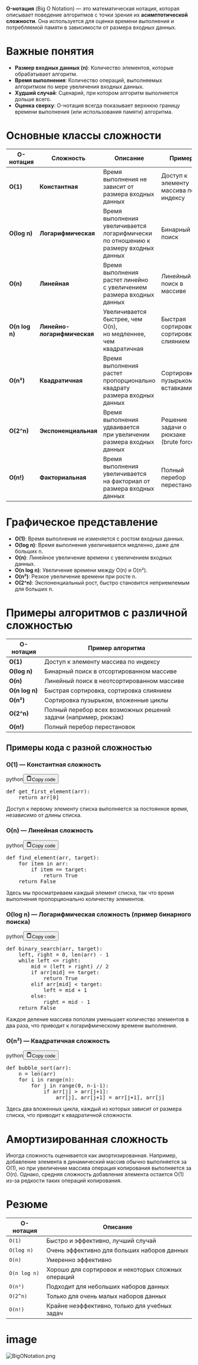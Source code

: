 <p><strong>O-нотация</strong> (Big O Notation) — это математическая нотация, которая описывает поведение алгоритмов
с точки зрения их <strong>асимптотической сложности</strong>.
Она используется для оценки времени выполнения и потребляемой памяти в зависимости от размера входных данных.</p>
<h1>Важные понятия</h1>
<ul>
<li><strong>Размер входных данных (n)</strong>: Количество элементов, которые обрабатывает алгоритм.</li>
<li><strong>Время выполнения</strong>: Количество операций, выполняемых алгоритмом по мере увеличения входных данных.</li>
<li><strong>Худший случай</strong>: Сценарий, при котором алгоритм выполняется дольше всего.</li>
<li><strong>Оценка сверху</strong>: O-нотация всегда показывает верхнюю границу времени выполнения (или использования памяти) алгоритма.</li>
</ul>
<h1>Основные классы сложности</h1>
<table>
<thead>
<tr>
<th>О-нотация</th>
<th>Сложность</th>
<th>Описание</th>
<th>Пример</th>
</tr>
</thead>
<tbody>
<tr>
<td><strong>O(1)</strong></td>
<td><strong>Константная</strong></td>
<td>Время выполнения не зависит от размера входных данных</td>
<td>Доступ к элементу массива по индексу</td>
</tr>
<tr>
<td><strong>O(log n)</strong></td>
<td><strong>Логарифмическая</strong></td>
<td>Время выполнения увеличивается логарифмически<br>по отношению к размеру входных данных</td>
<td>Бинарный поиск</td>
</tr>
<tr>
<td><strong>O(n)</strong></td>
<td><strong>Линейная</strong></td>
<td>Время выполнения растет линейно<br>с увеличением размера входных данных</td>
<td>Линейный поиск в массиве</td>
</tr>
<tr>
<td><strong>O(n log n)</strong></td>
<td><strong>Линейно-логарифмическая</strong></td>
<td>Увеличивается быстрее, чем O(n),<br>но медленнее, чем квадратичная</td>
<td>Быстрая сортировка, сортировка слиянием</td>
</tr>
<tr>
<td><strong>O(n²)</strong></td>
<td><strong>Квадратичная</strong></td>
<td>Время выполнения растет пропорционально<br>квадрату размера входных данных</td>
<td>Сортировка пузырьком, вставками</td>
</tr>
<tr>
<td><strong>O(2^n)</strong></td>
<td><strong>Экспоненциальная</strong></td>
<td>Время выполнения удваивается<br>при увеличении размера входных данных</td>
<td>Решение задачи о рюкзаке (brute force)</td>
</tr>
<tr>
<td><strong>O(n!)</strong></td>
<td><strong>Факториальная</strong></td>
<td>Время выполнения увеличивается<br>на факториал от размера входных данных</td>
<td>Полный перебор перестановок</td>
</tr>
</tbody>
</table>
<h1>Графическое представление</h1>
<ul>
<li><strong>O(1)</strong>: Время выполнения не изменяется с ростом входных данных.</li>
<li><strong>O(log n)</strong>: Время выполнения увеличивается медленно, даже для больших n.</li>
<li><strong>O(n)</strong>: Линейное увеличение времени с увеличением входных данных.</li>
<li><strong>O(n log n)</strong>: Увеличение времени между O(n) и O(n²).</li>
<li><strong>O(n²)</strong>: Резкое увеличение времени при росте n.</li>
<li><strong>O(2^n)</strong>: Экспоненциальный рост, быстро становится неприемлемым для больших n.</li>
</ul>
<h1>Примеры алгоритмов с различной сложностью</h1>
<table>
<thead>
<tr>
<th>О-нотация</th>
<th>Пример алгоритма</th>
</tr>
</thead>
<tbody>
<tr>
<td><strong>O(1)</strong></td>
<td>Доступ к элементу массива по индексу</td>
</tr>
<tr>
<td><strong>O(log n)</strong></td>
<td>Бинарный поиск в отсортированном массиве</td>
</tr>
<tr>
<td><strong>O(n)</strong></td>
<td>Линейный поиск в неотсортированном массиве</td>
</tr>
<tr>
<td><strong>O(n log n)</strong></td>
<td>Быстрая сортировка, сортировка слиянием</td>
</tr>
<tr>
<td><strong>O(n²)</strong></td>
<td>Сортировка пузырьком, вложенные циклы</td>
</tr>
<tr>
<td><strong>O(2^n)</strong></td>
<td>Полный перебор всех возможных решений задачи (например, рюкзак)</td>
</tr>
<tr>
<td><strong>O(n!)</strong></td>
<td>Полный перебор перестановок</td>
</tr>
</tbody>
</table>
<h2>Примеры кода с разной сложностью</h2>
<h3>O(1) — Константная сложность</h3>
<div class="code_element"><div class="lang_line"><text>python</text><button class="copy_code_button" onclick="CopyCode(this)"><svg style="width: 1.2em;height: 1.2em;" aria-hidden="true" xmlns="http://www.w3.org/2000/svg" fill="none" viewBox="0 0 24 24"><path stroke="currentColor" stroke-linecap="round" stroke-linejoin="round" stroke-width="2" d="M15 4h3a1 1 0 0 1 1 1v15a1 1 0 0 1-1 1H6a1 1 0 0 1-1-1V5a1 1 0 0 1 1-1h3m0 3h6m-5-4v4h4V3h-4Z"/></svg><text class="unselectable">Copy code</text></button></div><div class="code language-python"><div class="highlight"><pre><span></span><span class="k">def</span> <span class="nf">get_first_element</span><span class="p">(</span><span class="n">arr</span><span class="p">):</span>
    <span class="k">return</span> <span class="n">arr</span><span class="p">[</span><span class="mi">0</span><span class="p">]</span>
</pre></div></div></div>
<p>Доступ к первому элементу списка выполняется за постоянное время, независимо от длины списка.</p>
<h3>O(n) — Линейная сложность</h3>
<div class="code_element"><div class="lang_line"><text>python</text><button class="copy_code_button" onclick="CopyCode(this)"><svg style="width: 1.2em;height: 1.2em;" aria-hidden="true" xmlns="http://www.w3.org/2000/svg" fill="none" viewBox="0 0 24 24"><path stroke="currentColor" stroke-linecap="round" stroke-linejoin="round" stroke-width="2" d="M15 4h3a1 1 0 0 1 1 1v15a1 1 0 0 1-1 1H6a1 1 0 0 1-1-1V5a1 1 0 0 1 1-1h3m0 3h6m-5-4v4h4V3h-4Z"/></svg><text class="unselectable">Copy code</text></button></div><div class="code language-python"><div class="highlight"><pre><span></span><span class="k">def</span> <span class="nf">find_element</span><span class="p">(</span><span class="n">arr</span><span class="p">,</span> <span class="n">target</span><span class="p">):</span>
    <span class="k">for</span> <span class="n">item</span> <span class="ow">in</span> <span class="n">arr</span><span class="p">:</span>
        <span class="k">if</span> <span class="n">item</span> <span class="o">==</span> <span class="n">target</span><span class="p">:</span>
            <span class="k">return</span> <span class="kc">True</span>
    <span class="k">return</span> <span class="kc">False</span>
</pre></div></div></div>
<p>Здесь мы просматриваем каждый элемент списка, так что время выполнения пропорционально количеству элементов.</p>
<h3>O(log n) — Логарифмическая сложность (пример бинарного поиска)</h3>
<div class="code_element"><div class="lang_line"><text>python</text><button class="copy_code_button" onclick="CopyCode(this)"><svg style="width: 1.2em;height: 1.2em;" aria-hidden="true" xmlns="http://www.w3.org/2000/svg" fill="none" viewBox="0 0 24 24"><path stroke="currentColor" stroke-linecap="round" stroke-linejoin="round" stroke-width="2" d="M15 4h3a1 1 0 0 1 1 1v15a1 1 0 0 1-1 1H6a1 1 0 0 1-1-1V5a1 1 0 0 1 1-1h3m0 3h6m-5-4v4h4V3h-4Z"/></svg><text class="unselectable">Copy code</text></button></div><div class="code language-python"><div class="highlight"><pre><span></span><span class="k">def</span> <span class="nf">binary_search</span><span class="p">(</span><span class="n">arr</span><span class="p">,</span> <span class="n">target</span><span class="p">):</span>
    <span class="n">left</span><span class="p">,</span> <span class="n">right</span> <span class="o">=</span> <span class="mi">0</span><span class="p">,</span> <span class="nb">len</span><span class="p">(</span><span class="n">arr</span><span class="p">)</span> <span class="o">-</span> <span class="mi">1</span>
    <span class="k">while</span> <span class="n">left</span> <span class="o">&lt;=</span> <span class="n">right</span><span class="p">:</span>
        <span class="n">mid</span> <span class="o">=</span> <span class="p">(</span><span class="n">left</span> <span class="o">+</span> <span class="n">right</span><span class="p">)</span> <span class="o">//</span> <span class="mi">2</span>
        <span class="k">if</span> <span class="n">arr</span><span class="p">[</span><span class="n">mid</span><span class="p">]</span> <span class="o">==</span> <span class="n">target</span><span class="p">:</span>
            <span class="k">return</span> <span class="kc">True</span>
        <span class="k">elif</span> <span class="n">arr</span><span class="p">[</span><span class="n">mid</span><span class="p">]</span> <span class="o">&lt;</span> <span class="n">target</span><span class="p">:</span>
            <span class="n">left</span> <span class="o">=</span> <span class="n">mid</span> <span class="o">+</span> <span class="mi">1</span>
        <span class="k">else</span><span class="p">:</span>
            <span class="n">right</span> <span class="o">=</span> <span class="n">mid</span> <span class="o">-</span> <span class="mi">1</span>
    <span class="k">return</span> <span class="kc">False</span>
</pre></div></div></div>
<p>Каждое деление массива пополам уменьшает количество элементов в два раза, что приводит к логарифмическому времени выполнения.</p>
<h3>O(n²) — Квадратичная сложность</h3>
<div class="code_element"><div class="lang_line"><text>python</text><button class="copy_code_button" onclick="CopyCode(this)"><svg style="width: 1.2em;height: 1.2em;" aria-hidden="true" xmlns="http://www.w3.org/2000/svg" fill="none" viewBox="0 0 24 24"><path stroke="currentColor" stroke-linecap="round" stroke-linejoin="round" stroke-width="2" d="M15 4h3a1 1 0 0 1 1 1v15a1 1 0 0 1-1 1H6a1 1 0 0 1-1-1V5a1 1 0 0 1 1-1h3m0 3h6m-5-4v4h4V3h-4Z"/></svg><text class="unselectable">Copy code</text></button></div><div class="code language-python"><div class="highlight"><pre><span></span><span class="k">def</span> <span class="nf">bubble_sort</span><span class="p">(</span><span class="n">arr</span><span class="p">):</span>
    <span class="n">n</span> <span class="o">=</span> <span class="nb">len</span><span class="p">(</span><span class="n">arr</span><span class="p">)</span>
    <span class="k">for</span> <span class="n">i</span> <span class="ow">in</span> <span class="nb">range</span><span class="p">(</span><span class="n">n</span><span class="p">):</span>
        <span class="k">for</span> <span class="n">j</span> <span class="ow">in</span> <span class="nb">range</span><span class="p">(</span><span class="mi">0</span><span class="p">,</span> <span class="n">n</span><span class="o">-</span><span class="n">i</span><span class="o">-</span><span class="mi">1</span><span class="p">):</span>
            <span class="k">if</span> <span class="n">arr</span><span class="p">[</span><span class="n">j</span><span class="p">]</span> <span class="o">&gt;</span> <span class="n">arr</span><span class="p">[</span><span class="n">j</span><span class="o">+</span><span class="mi">1</span><span class="p">]:</span>
                <span class="n">arr</span><span class="p">[</span><span class="n">j</span><span class="p">],</span> <span class="n">arr</span><span class="p">[</span><span class="n">j</span><span class="o">+</span><span class="mi">1</span><span class="p">]</span> <span class="o">=</span> <span class="n">arr</span><span class="p">[</span><span class="n">j</span><span class="o">+</span><span class="mi">1</span><span class="p">],</span> <span class="n">arr</span><span class="p">[</span><span class="n">j</span><span class="p">]</span>
</pre></div></div></div>
<p>Здесь два вложенных цикла, каждый из которых зависит от размера списка, что приводит к квадратичной сложности.</p>
<h1>Амортизированная сложность</h1>
<p>Иногда сложность оценивается как амортизированная.
Например, добавление элемента в динамический массив обычно выполняется за O(1),
но при увеличении массива операция копирования выполняется за O(n).
Однако, средняя сложность добавления элемента остается O(1) из-за редкости таких операций копирования.</p>
<h1>Резюме</h1>
<table>
<thead>
<tr>
<th>О-нотация</th>
<th>Описание</th>
</tr>
</thead>
<tbody>
<tr>
<td><code>O(1)</code></td>
<td>Быстро и эффективно, лучший случай</td>
</tr>
<tr>
<td><code>O(log n)</code></td>
<td>Очень эффективно для больших наборов данных</td>
</tr>
<tr>
<td><code>O(n)</code></td>
<td>Умеренно эффективно</td>
</tr>
<tr>
<td><code>O(n log n)</code></td>
<td>Хорошо для сортировок и некоторых сложных операций</td>
</tr>
<tr>
<td><code>O(n²)</code></td>
<td>Подходит для небольших наборов данных</td>
</tr>
<tr>
<td><code>O(2^n)</code></td>
<td>Только для очень малых наборов данных</td>
</tr>
<tr>
<td><code>O(n!)</code></td>
<td>Крайне неэффективно, только для учебных задач</td>
</tr>
</tbody>
</table>
<h1>image</h1>
<p><img alt="BigONotation.png", src="General/BigONotation.png"></p>